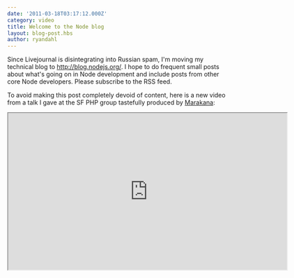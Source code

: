 ```yaml
---
date: '2011-03-18T03:17:12.000Z'
category: video
title: Welcome to the Node blog
layout: blog-post.hbs
author: ryandahl
---
```


Since Livejournal is disintegrating into Russian spam, I'm moving my technical blog to <http://blog.nodejs.org/>. I hope to do frequent small posts about what's going on in Node development and include posts from other core Node developers. Please subscribe to the RSS feed.

To avoid making this post completely devoid of content, here is a new video from a talk I gave at the SF PHP group tastefully produced by [Marakana](http://marakana.com/forums/java/general/278.html):

<iframe width="640" height="360" src="https://www.youtube.com/embed/jo_B4LTHi3I" allowfullscreen></iframe>
